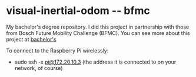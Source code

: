 # visual-inertial-odom -- bfmc
My bachelor's degree repository. I did this project in partnership with those from Bosch Future Mobility Challenge (BFMC).
You can see more about this project at [bachelor's](https://costinchitic.co/projects/Bachelors)

To connect to the Raspberry Pi wirelessly:
* sudo ssh -x pi@172.20.10.3 (the address it is connected to on your network, of course)
